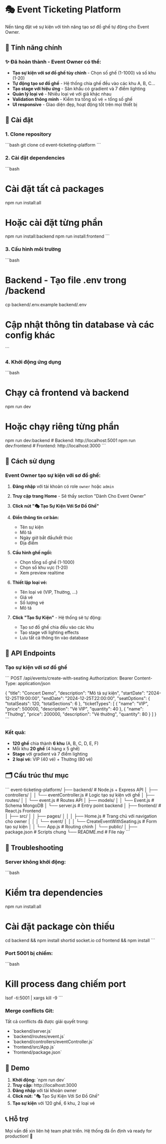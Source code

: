 # 🎭 Event Ticketing Platform

Nền tảng đặt vé sự kiện với tính năng tạo sơ đồ ghế tự động cho Event Owner.

## 🚀 Tính năng chính

### ✨ Đã hoàn thành - Event Owner có thể:
- **Tạo sự kiện với sơ đồ ghế tùy chỉnh** - Chọn số ghế (1-1000) và số khu (1-20)
- **Tự động tạo sơ đồ ghế** - Hệ thống chia ghế đều vào các khu A, B, C...
- **Tạo stage với hiệu ứng** - Sân khấu có gradient và 7 điểm lighting
- **Quản lý loại vé** - Nhiều loại vé với giá khác nhau
- **Validation thông minh** - Kiểm tra tổng số vé = tổng số ghế
- **UI responsive** - Giao diện đẹp, hoạt động tốt trên mọi thiết bị

## 🔧 Cài đặt

### 1. Clone repository
\`\`\`bash
git clone <repo-url>
cd event-ticketing-platform
\`\`\`

### 2. Cài đặt dependencies
\`\`\`bash
# Cài đặt tất cả packages
npm run install:all

# Hoặc cài đặt từng phần
npm run install:backend
npm run install:frontend
\`\`\`

### 3. Cấu hình môi trường
\`\`\`bash
# Backend - Tạo file .env trong /backend
cp backend/.env.example backend/.env

# Cập nhật thông tin database và các config khác
\`\`\`

### 4. Khởi động ứng dụng
\`\`\`bash
# Chạy cả frontend và backend
npm run dev

# Hoặc chạy riêng từng phần
npm run dev:backend    # Backend: http://localhost:5001
npm run dev:frontend   # Frontend: http://localhost:3000
\`\`\`

## 🎯 Cách sử dụng

### Event Owner tạo sự kiện với sơ đồ ghế:

1. **Đăng nhập** với tài khoản có role `owner` hoặc `admin`
2. **Truy cập trang Home** - Sẽ thấy section "Dành Cho Event Owner"
3. **Click nút "🎭 Tạo Sự Kiện Với Sơ Đồ Ghế"**
4. **Điền thông tin cơ bản:**
   - Tên sự kiện
   - Mô tả
   - Ngày giờ bắt đầu/kết thúc
   - Địa điểm

5. **Cấu hình ghế ngồi:**
   - Chọn tổng số ghế (1-1000)
   - Chọn số khu vực (1-20)
   - Xem preview realtime

6. **Thiết lập loại vé:**
   - Tên loại vé (VIP, Thường, ...)
   - Giá vé
   - Số lượng vé
   - Mô tả

7. **Click "Tạo Sự Kiện"** - Hệ thống sẽ tự động:
   - Tạo sơ đồ ghế chia đều vào các khu
   - Tạo stage với lighting effects
   - Lưu tất cả thông tin vào database

## 🔧 API Endpoints

### Tạo sự kiện với sơ đồ ghế
\`\`\`
POST /api/events/create-with-seating
Authorization: Bearer <token>
Content-Type: application/json

{
  "title": "Concert Demo",
  "description": "Mô tả sự kiện",
  "startDate": "2024-12-25T19:00:00",
  "endDate": "2024-12-25T22:00:00",
  "seatOptions": {
    "totalSeats": 120,
    "totalSections": 6
  },
  "ticketTypes": [
    {
      "name": "VIP",
      "price": 500000,
      "description": "Vé VIP",
      "quantity": 40
    },
    {
      "name": "Thường", 
      "price": 200000,
      "description": "Vé thường",
      "quantity": 80
    }
  ]
}
\`\`\`

### Kết quả:
- **120 ghế** chia thành **6 khu** (A, B, C, D, E, F)
- Mỗi khu **20 ghế** (4 hàng x 5 ghế)
- **Stage** với gradient và 7 điểm lighting
- **2 loại vé:** VIP (40 vé) + Thường (80 vé)

## 🗂️ Cấu trúc thư mục

\`\`\`
event-ticketing-platform/
├── backend/                 # Node.js + Express API
│   ├── controllers/
│   │   └── eventController.js    # Logic tạo sự kiện với ghế
│   ├── routes/
│   │   └── event.js             # Routes API
│   ├── models/
│   │   └── Event.js             # Schema MongoDB
│   └── server.js                # Entry point backend
│
├── frontend/                # React.js Frontend  
│   ├── src/
│   │   ├── pages/
│   │   │   ├── Home.js          # Trang chủ với navigation cho owner
│   │   │   └── event/
│   │   │       └── CreateEventWithSeating.js  # Form tạo sự kiện
│   │   └── App.js               # Routing chính
│   └── public/
│
├── package.json             # Scripts chung
└── README.md               # File này
\`\`\`

## 🔧 Troubleshooting

### Server không khởi động:
\`\`\`bash
# Kiểm tra dependencies
npm run install:all

# Cài đặt package còn thiếu
cd backend && npm install shortid socket.io
cd frontend && npm install
\`\`\`

### Port 5001 bị chiếm:
\`\`\`bash
# Kill process đang chiếm port
lsof -ti:5001 | xargs kill -9
\`\`\`

### Merge conflicts Git:
Tất cả conflicts đã được giải quyết trong:
- \`backend/server.js\`
- \`backend/routes/event.js\`
- \`backend/controllers/eventController.js\`
- \`frontend/src/App.js\`
- \`frontend/package.json\`

## 🎉 Demo

1. **Khởi động:** \`npm run dev\`
2. **Truy cập:** http://localhost:3000
3. **Đăng nhập** với tài khoản owner
4. **Click nút:** "🎭 Tạo Sự Kiện Với Sơ Đồ Ghế"
5. **Tạo sự kiện** với 120 ghế, 6 khu, 2 loại vé

## 📞 Hỗ trợ

Mọi vấn đề xin liên hệ team phát triển. Hệ thống đã ổn định và ready for production! 🚀
